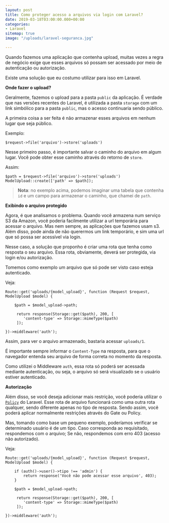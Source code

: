 ```yaml
---
layout: post
title: Como proteger acesso a arquivos via login com Laravel?
date: 2019-03-18T03:00:00.000+00:00
categories:
- Laravel
sitemap: true
image: "/uploads/laravel-seguranca.jpg"

---
```

Quando fazemos uma aplicação que contenha upload, muitas vezes a regra de negócio exige que esses arquivos só possam ser acessado por meio de autenticação ou autorização.

Existe uma solução que eu costumo utilizar para isso em Laravel.

**Onde fazer o upload?**

Geralmente, fazemos o upload para a pasta `public` da aplicação. É verdade que nas versões recentes do Laravel, é utilizada a pasta `storage` com um link simbólico para a pasta `public`, mas o acesso continuaria sendo público.

A primeira coisa a ser feita é não armazenar esses arquivos em nenhum lugar que seja público.

Exemplo:

    $request->file('arquivo')->store('uploads')

Nesse primeiro passo, é importante salvar o caminho do arquivo em algum lugar. Você pode obter esse caminho através do retorno de `store`.

Assim:

    $path = $request->file('arquivo')->store('uploads')
    ModelUpload::create(['path' => $path]);

> **Nota**: no exemplo acima, podemos imaginar uma tabela que contenha `id` e um campo para armazenar o caminho, que chamei de `path`.

**Exibindo o arquivo protegido**

Agora, é que analisamos o problema. Quando você armazena num serviço S3 da Amazon, você poderia facilmente utilizar a url temporária para acessar o arquivo. Mas nem sempre, as aplicações que fazemos usam s3. Além disso, pode ainda de não querermos um link temporário, e sim uma url que só possa ser acessível via login.

Nesse caso, a solução que proponho é criar uma rota que tenha como resposta o seu arquivo. Essa rota, obviamente, deverá ser protegida, via login e/ou autorização.

Tomemos como exemplo um arquivo que só pode ser visto caso esteja autenticado.

Veja:

    Route::get('uploads/{model_upload}', function (Request $request, ModelUpload $model) {
    
    	$path = $model_upload->path;
        
         return response(Storage::get($path), 200, [
         	'content-type' => Storage::mimeType($path)
         ]);
    
    })->middleware('auth');

Assim, para ver o arquivo armazenado, bastaria acessar `uploads/1`. 

É importante sempre informar o `Content-Type` na resposta, para que o navegador entenda seu arquivo de forma correta no momento da resposta.

Como utilizei o Middleware `auth`, essa rota só poderá ser acessada mediante autenticação, ou seja, o arquivo só será visualizado se o usuário estiver autenticado.

**Autorização**

Além disso, se você deseja adicionar mais restrição, você poderia utilizar o [`Policy`](https://laravel.com/docs/5.8/authorization) do Laravel. Esse rota de arquivo funcionará como uma outra rota qualquer, sendo diferente apenas no tipo de resposta. Sendo assim, você poderá aplicar normalmente restrições através do Gate ou Policy.

Mas, tomando como base um pequeno exemplo, poderíamos verificar se determinado usuário é de um tipo. Caso corresponda ao requisitado, respondemos com o arquivo; Se não, respondemos com erro 403 (acesso não autorizado).

Veja:

    Route::get('uploads/{model_upload}', function (Request $request, ModelUpload $model) {
    
        if (auth()->user()->tipo !== 'admin') {
        	return response('Você não pode acessar esse arquivo', 403);
        }
    
    	$path = $model_upload->path;
        
         return response(Storage::get($path), 200, [
         	'content-type' => Storage::mimeType($path)
         ]);
    
    })->middleware('auth');